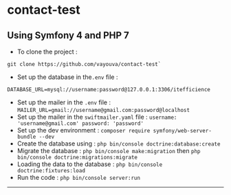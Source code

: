 # contact-test
## Using Symfony 4 and PHP 7
* To clone the project : 
```
git clone https://github.com/vayouva/contact-test`
```
* Set up the database in the`.env` file : 
```
DATABASE_URL=mysql://username:password@127.0.0.1:3306/itefficience
```
* Set up the mailer in the `.env` file : `MAILER_URL=gmail://username@gmail.com:password@localhost`
* Set up the mailer in the `swiftmailer.yaml` file :  `username: 'username@gmail.com' password: 'password'`
* Set up the dev environment : `composer require symfony/web-server-bundle --dev`
* Create the database using : `php bin/console doctrine:database:create`
* Migrate the database : `php bin/console make:migration` then `php bin/console doctrine:migrations:migrate`
* Loading the data to the database : `php bin/console doctrine:fixtures:load`
* Run the code : `php bin/console server:run`
----